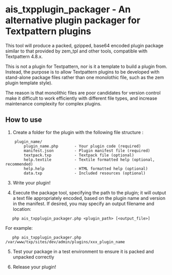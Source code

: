 # ais_txpplugin_packager - An alternative plugin packager for Textpattern plugins

This tool will produce a packed, gzipped, base64 encoded plugin package similar to that provided by zem_tpl and other tools, compatible with Textpattern 4.8.x.

This is not a plugin for Textpattern, nor is it a template to build a plugin from. Instead, the purpose is to allow Textpattern plugins to be developed with stand-alone package files rather than one monolothic file, such as the zem plugin template style).

The reason is that monolithic files are poor candidates for version control make it difficult to work efficiently with different file types, and increase maintenance complexity for complex plugins.

## How to use

1. Create a folder for the plugin with the following file structure :
```
    plugin_name/
        plugin_name.php       - Your plugin code (required)
        manifest.json         - Plugin manifest file (required)
        textpack.txp          - Textpack file (optional)
        help.textile          - Textile formatted help (optional, recommended)
        help.help             - HTML formatted help (optional)
        data.txp              - Included resources (optional)
```

3. Write your plugin!

4. Execute the package tool, specifying the path to the plugin; it will output a text file appropriately encoded, based on the plugin name and version in the manifest. If desired, you may specify an output filename and location:
```shell
   php ais_txpplugin_packager.php <plugin_path> [<output_file>]
```

For example:
```shell
   php ais_txpplugin_packager.php /var/www/txp/sites/dev/admin/plugins/xxx_plugin_name
```

5. Test your package in a test environment to ensure it is packed and unpacked correctly

6. Release your plugin!
